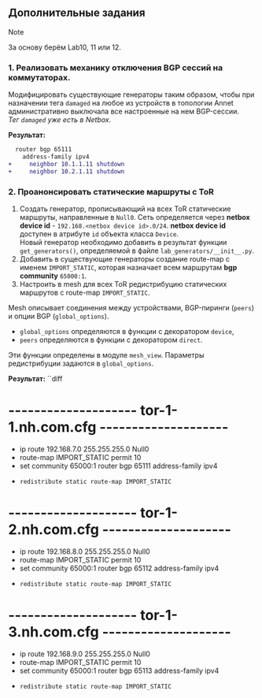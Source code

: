 ## Дополнительные задания

> [!NOTE]
> За основу берём Lab10, 11 или 12.

### 1. Реализовать механику отключения BGP сессий на коммутаторах.

Модифицировать существующие генераторы таким образом, чтобы при назначении тега `damaged` на любое из устройств в топологии Annet административно выключала все настроенные на нем BGP-сессии.  
*Тег `damaged` уже есть в Netbox.*

**Результат:**
```diff
  router bgp 65111
    address-family ipv4
+     neighbor 10.1.1.11 shutdown
+     neighbor 10.2.1.11 shutdown
```

### 2. Проанонсировать статические маршруты с ToR

1. Создать генератор, прописывающий на всех ToR статические маршруты, направленные в `Null0`. Сеть определяется через **netbox device id** - `192.168.<netbox device id>.0/24`. **netbox device id** доступен в атрибуте `id` объекта класса `Device`.  
	Новый генератор необходимо добавить в результат функции `get_generators()`, определяемой в файле `lab_generators/__init__.py`.
2. Добавить в существующие генераторы создание route-map с именем `IMPORT_STATIC`, которая назначает всем маршрутам **bgp community** `65000:1`.
3. Настроить в mesh для всех ToR редистрибуцию статических маршрутов с route-map `IMPORT_STATIC`. 

Mesh описывает соединения между устройствами, BGP-пиринги (`peers`) и опции BGP (`global_options`).
- `global_options` определяются в функции с декоратором `device`,
- `peers` определяются в функции с декоратором `direct`. 

Эти функции определены в модуле `mesh_view`. Параметры редистрибуции задаются в `global_options`.

**Результат:**
``diff
# -------------------- tor-1-1.nh.com.cfg --------------------
+ ip route 192.168.7.0 255.255.255.0 Null0
+ route-map IMPORT_STATIC permit 10
+   set community 65000:1
  router bgp 65111
    address-family ipv4
+     redistribute static route-map IMPORT_STATIC
# -------------------- tor-1-2.nh.com.cfg --------------------
+ ip route 192.168.8.0 255.255.255.0 Null0
+ route-map IMPORT_STATIC permit 10
+   set community 65000:1
  router bgp 65112
    address-family ipv4
+     redistribute static route-map IMPORT_STATIC
# -------------------- tor-1-3.nh.com.cfg --------------------
+ ip route 192.168.9.0 255.255.255.0 Null0
+ route-map IMPORT_STATIC permit 10
+   set community 65000:1
  router bgp 65113
    address-family ipv4
+     redistribute static route-map IMPORT_STATIC
```
